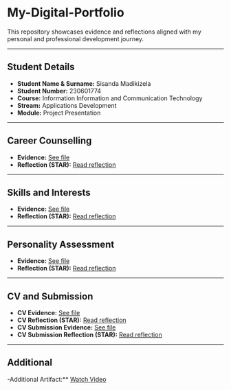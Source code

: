 # My-Digital-Portfolio


This repository showcases evidence and reflections aligned with my personal and professional development journey.

---

## Student Details

- **Student Name & Surname:** Sisanda Madikizela
- **Student Number:** 230601774
- **Course:** Information Information and Communication Technology
- **Stream:** Applications Development
- **Module:** Project Presentation

---

## Career Counselling

- **Evidence:** [See file](career-counselling/evidence.png)
- **Reflection (STAR):** [Read reflection](career-counselling/reflection.md)

---

## Skills and Interests

- **Evidence:** [See file](skills-interests/evidence2.png)
- **Reflection (STAR):** [Read reflection](skills-interests/reflection.md)

---

## Personality Assessment

- **Evidence:** [See file](personality-assessment/evidence3.png)
- **Reflection (STAR):** [Read reflection](personality-assessment/reflection.md)

---

## CV and Submission

- **CV Evidence:** [See file](cv/my-cv.pdf)
- **CV Reflection (STAR):** [Read reflection](cv/reflection.md)
- **CV Submission Evidence:** [See file](cv-submission/evidence4.png)
- **CV Submission Reflection (STAR):** [Read reflection](cv-submission/reflection.md)
---
## Additional
-Additional Artifact:** [Watch Video](Mock-Interview/myvideo)
